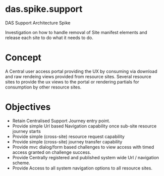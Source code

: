 # das.spike.support
DAS Support Architecture Spike

Investigation on how to handle removal of Site manifest elements and release each site to do what it needs to do.

# Concept

A Central user access portal providing the UX by consuming via download and raw rendeing views provided from resource sites.
Several resource sites to provide the ux views to the portal or rendering partials for consumption by other resource sites.



# Objectives

* Retain Centralised Support Journey entry point.
* Provide simple Url based Navigation capability once sub-site resource journey starts
* Provide simple (cross-site) resource request capability
* Provide simple (cross-site) journey transfer capability
* Provide mvc dialog/form based challenges to view access with timed access granted on challenge success.
* Provide Centrally registered and published system wide Url / navigation scheme.
* Provide Access to all system navigation options to all resource sites.

